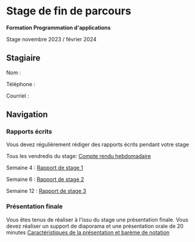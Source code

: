 # Stage de fin de parcours
**Formation Programmation d'applications**

Stage novembre 2023 / février 2024 
## Stagiaire
Nom :

Téléphone : 

Courriel :

## Navigation
### Rapports écrits
Vous devez régulièrement rédiger des rapports écrits pendant votre stage

Tous les vendredis du stage: [Compte rendu hebdomadaire](compteRenduHebdomadaire.md)

Semaine 4 : [Rapport de stage 1](rapport1.md)

Semaine 6 : [Rapport de stage 2](rapport2.md)

Semaine 12 : [Rapport de stage 3](rapport3.md)
### Présentation finale
Vous êtes tenus de réaliser à l'issu du stage une présentation finale. 
Vous devez réaliser un support de diaporama et une présentation orale de 20 minutes
[Caractéristiques de la présentation et barème de notation](PresentationFinStage-Modalites.pdf)